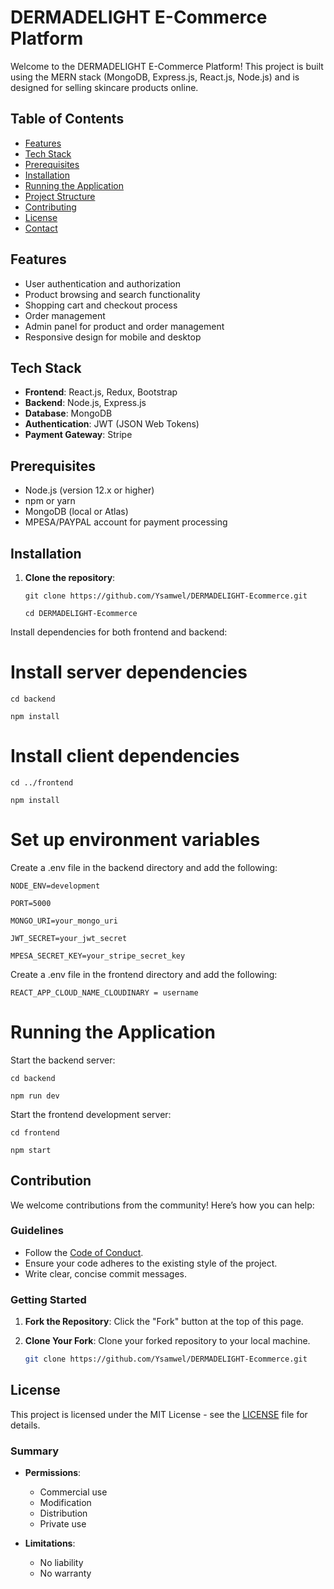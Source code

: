 # DERMADELIGHT E-Commerce Platform

Welcome to the DERMADELIGHT E-Commerce Platform! This project is built using the MERN stack (MongoDB, Express.js, React.js, Node.js) and is designed for selling skincare products online.

## Table of Contents

- [Features](#features)
- [Tech Stack](#tech-stack)
- [Prerequisites](#prerequisites)
- [Installation](#installation)
- [Running the Application](#running-the-application)
- [Project Structure](#project-structure)
- [Contributing](#contributing)
- [License](#license)
- [Contact](#contact)

## Features

- User authentication and authorization
- Product browsing and search functionality
- Shopping cart and checkout process
- Order management
- Admin panel for product and order management
- Responsive design for mobile and desktop

## Tech Stack

- **Frontend**: React.js, Redux, Bootstrap
- **Backend**: Node.js, Express.js
- **Database**: MongoDB
- **Authentication**: JWT (JSON Web Tokens)
- **Payment Gateway**: Stripe

## Prerequisites

- Node.js (version 12.x or higher)
- npm or yarn
- MongoDB (local or Atlas)
- MPESA/PAYPAL account for payment processing

## Installation

1. **Clone the repository**:

   ```git clone https://github.com/Ysamwel/DERMADELIGHT-Ecommerce.git```

   ```cd DERMADELIGHT-Ecommerce```


Install dependencies for both frontend and backend:

# Install server dependencies
```cd backend```

```npm install```

# Install client dependencies
```cd ../frontend```

```npm install```


# Set up environment variables

Create a .env file in the backend directory and add the following:

```NODE_ENV=development```

```PORT=5000```

```MONGO_URI=your_mongo_uri```

```JWT_SECRET=your_jwt_secret```

```MPESA_SECRET_KEY=your_stripe_secret_key```

Create a .env file in the frontend directory and add the following:

```REACT_APP_CLOUD_NAME_CLOUDINARY = username```


# Running the Application

Start the backend server:

```cd backend```

```npm run dev```

Start the frontend development server:

```cd frontend```

```npm start```


## Contribution

We welcome contributions from the community! Here’s how you can help:

### Guidelines

- Follow the [Code of Conduct](CODE_OF_CONDUCT.md).
- Ensure your code adheres to the existing style of the project.
- Write clear, concise commit messages.

### Getting Started

1. **Fork the Repository**: Click the "Fork" button at the top of this page.

2. **Clone Your Fork**: Clone your forked repository to your local machine.
   ```bash
   git clone https://github.com/Ysamwel/DERMADELIGHT-Ecommerce.git


## License

This project is licensed under the MIT License - see the [LICENSE](LICENSE) file for details.

### Summary

- **Permissions**: 
  - Commercial use
  - Modification
  - Distribution
  - Private use

- **Limitations**: 
  - No liability
  - No warranty